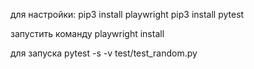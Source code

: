 для настройки: 
pip3 install playwright
pip3 install pytest

запустить команду 
playwright install 

для запуска 
pytest -s -v test/test_random.py
